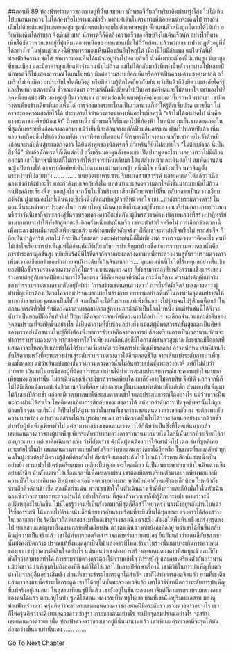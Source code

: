 ##ตอนที่ 89 ท้องฟ้าพร่างดาวของเขาอยู่ที่นั่นเสมอมา
นักพรตจี้กับอวี๋เหรินเดินผ่านทุ่งโล่ง
ไม่ได้เดินไปบนถนนหลวง ไม่ได้ล่องเรือไปตามแม่น้ำลั่ว หากแต่เดินไปตามทางที่น้อยคนนักจะเดินไป ทางอันเต็มไปด้วยต้นหญ้าทอดยอดสูง ชุดนักพรตปกคลุมไปด้วยเศษหญ้า ตั๊กแตนตัวหนึ่งถูกบี้ตายใต้ไม้เท้า
อวี๋เหรินเดินได้ลำบาก จึงเดินช้ามาก นักพรตจี้ก็คิดถึงความเร็วของศิษย์จึงไม่เดินเร็วนัก อย่างไรก็ตาม เห็นได้ชัดว่าพวกเขาอยู่ที่ทุ่งหิมะตอนเหนือของหานซานเมื่อไม่กี่วันก่อน แล้วพวกเขามาปรากฏตัวอยู่ที่นี่ได้อย่างไร ในทุ่งหญ้าแห่งนี้ที่สามารถมองเห็นเมืองอันยิ่งใหญ่ได้
เมืองนี้ไม่มีกำแพง แต่ในวันนี้ที่ท้องฟ้าสีครามแจ่มใส่ สามารถมองเห็นได้แม้จะอยู่ห่างไปหลายสิบลี้ นั่นก็เพราะเมืองนี้มีแท่นสูง มีเขาสูงที่ชานเมือง และมีอาคารสูงเสียดฟ้าจำนวนนับไม่ถ้วน
แม้ไม่ได้กลับมายังที่แห่งนี้หลังจากผ่านไปหลายปี นักพรตจี้ก็ไม่แสดงอารมณ์ใดบนใบหน้า มีแต่ความสงบเยือกเย็นหรืออาจเป็นความด้านชาตามปกติ อวี๋เหรินไม่เคยมีความประทับใจใดกับจิงตู หรือมีความรู้สึกใดเกี่ยวกับมัน ทว่าสีหน้าก็ยังมีความสงสัยใคร่รู้และโหยหา แต่กระนั้น ชั่วขณะต่อมา อารมณ์นั้นก็เปลี่ยนไปเป็นเคร่งเครียดและไม่สบายใจ
เขามองไปที่จุดหนึ่งบนท้องฟ้า มองดูอยู่เป็นเวลานาน
สายลมอ่อนโยนบนทุ่งพัดปอยผมดำที่ปรกหน้าผากเขา
เขามีดวงตาเพียงข้างเดียวที่มองเห็นได้ การจ้องมองระยะไกลเป็นเวลานานก็ทำให้รู้สึกเจ็บปวด เขาขยี้ตา ไม่อาจสะกดความสงสัยไว้ได้ ประหลาดใจว่าดวงตาตนเองเห็นอะไรเมื่อครู่นี้
“เจ้าไม่ได้ตาฝาดไป นั่นคือดาวชะตาของศิษย์น้องเจ้า”
ถึงคราหนึ่ง นักพรตจี้ก็เริ่มมองไปที่ท้องฟ้า ใบหน้าสงบเย็นชาตลอดกาลในที่สุดก็เผยรอยยิ้มอ่อนจางออกมา แม้ว่ายิ้มนี้จะอ่อนจางแต่ก็เปี่ยมล้นอารมณ์
ผ่านไปหลายปีแล้ว เนิ่นนานจนเกือบลืมไปแล้วว่าลมพัดมาจากทิศทางใดตอนที่จักรพรรดิไท่จงสนทนากับเขาภายในวังต้าหมิงก่อนจะกลับคืนสู่ทะเลดวงดาว
ได้ยินคำพูดของนักพรตจี้ อวี๋เหรินก็ยิ่งไม่สบายใจ
“ไม่ต้องกังวล นี่เป็นสิ่งที่ดี”
ว่าแล้วนักพรตจี้ก็เดินต่อไป
อวี๋เหรินมองดูหลังของเขา เปิดปากพูดอะไรบางอย่างทว่าไม่มีเสียงออกมา เขาใช้ภาษามือแต่ก็ไม่อาจทำให้อาจารย์หันกลับมา ได้แต่ส่ายหน้าและเดินต่อไป
ลมพัดผ่านต้นหญ้าเปิดทางให้
อาจารย์กับศิษย์เดินไปตามทางผ่านทุ่งหญ้า หนึ่งดีใจ หนึ่งกังวลใจ
นครจิงตูตั้งตระหง่านที่ปลายทาง
……
……
บนยอดเขาหานซาน ริมทะเลสาบสวรรค์ หลายคนเดาได้แล้วว่าเฉินฉางเซิงกำลังทำอะไร และกำลังพบเจอกับสิ่งใด บทสนทนาแสดงความตกใจดังขึ้นมากมายนับไม่ถ้วน จนฟังคล้ายเสียงหึ่งๆ ของฝูงผึ้ง จากนั้นในชั่วพริบตา เสียงก็เงียบหายไปสิ้น กลับกลายเป็นความเงียบสงัดงัน
ฝูงชนมองไปที่เฉินฉางเซิงซึ่งนั่งขัดสมาธิอยู่ด้วยสีหน้าตกใจ
เขา...กำลังรวบรวมดวงดาว!
ในตอนนั้นระหว่างการประลองในการสอบใหญ่ เฉินฉางเซิงก็ทะลวงสู่ขั้นทะลวงอเวจีท่ามกลางการประลอง หรือว่าวันนี้เขาก็จะทะลวงสู่ขั้นรวบรวมดวงดาวอีกเช่นกัน ผู้มีพรสวรรค์แห่งนิกายหลวงที่สร้างปาฏิหาริย์มามากมายจะทำให้ทั้งต้าลู่ตกตะลึงอีกครั้งหนึ่งเช่นนั้นหรือ เขาจะทำสำเร็จหรือไม่
การเลือกช่วงเวลานี้เพื่อทะลวงผ่านก็น่าตะลึงเพียงพอแล้ว แต่คำถามที่สำคัญจริงๆ ก็คือเขาจะทำสำเร็จหรือไม่
หากสำเร็จ ก็ถือเป็นปาฏิหาริย์ หากไม่ ก็จะเป็นเรื่องตลก
และแค่ทำเช่นนี้ก็ไม่เพียงพอ
รวบรวมดวงดาวคืออะไร คนที่ไม่เข้าใจเรื่องการบำเพ็ญแต่ได้อ่านคัมภีร์เกี่ยวกับการบำเพ็ญมาบ้างเชื่อว่าการรวบรวมดวงดาวนั้นคือการชำระกระดูกขั้นสูง หยิบยืมรัศมีที่ไร้ขีดจำกัดจากทะเลดวงดาวมาเพื่อทะลวงผ่านสู่ขั้นรวบรวมดวงดาว เพิ่มความแข็งแกร่งของร่างกายจนถึงระดับที่เกินจินตนาการ... มุมมองเช่นนี้ไม่ได้ไร้เหตุผลอย่างสิ้นเชิง ยอดฝีมือขั้นรวบรวมดวงดาวต่อให้ไม่สร้างเขตแดนดวงดาว ก็ยังสามารถอาศัยพลังความแข็งแกร่งของร่างกายต่อสู้กับยอดฝีมือเผ่ามารได้โดยตรง นี่ก็คือเหตุผลที่ว่านั้น
กระนั้นก็ตาม ความสำคัญที่แท้จริงของการรวบรวมดวงดาวกลับอยู่ที่คำว่า ‘การสร้างเขตแดนดวงดาว’
การยืมรัศมีเจิดจ้าของดวงดาว ผู้บำเพ็ญเพียรต้องเปิดวงโคจรลมปราณมากมายในร่างกาย พยายามอย่างเต็มที่ในการเปิดจุดลมปราณให้มากกว่าสามร้อยจุดหากเป็นไปได้ จากนั้นก็จะได้รับปราณแท้เพิ่มขึ้นอย่างไม่รู้จบจนไม่รู้สึกเหนื่อยล้าในสถานการณ์ทั่วไป รัศมีดวงดาวสามารถแผ่ออกสู่ภายนอกก่อตัวเป็นโลกใบหนึ่ง มีแต่ทำเช่นนี้ได้จึงจะนับว่าเป็นยอดฝีมือที่แท้จริง!
ปัญหาก็คือจะกระจายรัศมีดวงดาวได้อย่างไร จะเลือกจำนวนและลำดับของจุดลมปราณที่จะเปิดขึ้นอย่างไร นี่เป็นคำถามที่ซับซ้อนอย่างยิ่ง แม้แต่ผู้มีพรสวรรค์ขั้นสูงและเป็นศิษย์ของพรรคสำนักขนานใหญ่ก็ยังต้องพึ่งพาการช่วยเหลือจากอาจารย์ ต้องเตรียมการเป็นเวลานานก่อนจะทำการรวบรวมดวงดาว หากขาดการใส่ใจเพียงแค่เล็กน้อยก็มีโอกาสล้มเหลวสูงมาก ถึงขนาดมีโอกาสที่แสงดาวจะไหลกลับและทำให้ได้รับบาดเจ็บสาหัส ระดับการบำเพ็ญเพียรลดลง อาจหนักหนาสาหัสจนถึงขั้นไร้ความหวังที่จะทะลวงผ่านสู่ระดับรวบรวมดวงดาวได้อีกตลอดชีวิต
จากเส้นแบ่งระดับการบำเพ็ญตนทั้งหลาย แม้ว่าเส้นแบ่งของขั้นรวบรวมดวงดาวนั้นไม่อันตรายเช่นขั้นทะลวงอเวจี แต่ก็ไม่นับว่าง่ายดาย เว้นแต่ในกรณีของผู้ที่ต้องการทะลวงผ่านได้ทำการสะสมประสบการณ์และความเข้าใจมามากเพียงพอแล้วเท่านั้น
ไม่ว่าเฉินฉางเซิงจะมีพรสวรรค์เพียงใด เขาก็ยังอายุไม่ครบสิบเจ็ดปีดี นอกจากนี้ก็ไม่ได้มีเลือดมังกรแท้เช่นชิวซานจวินที่ศึกษาล่องลอยอยู่ในทะเลแห่งเต๋ามาตั้งแต่เด็ก ส่วนเขาบำเพ็ญมาไม่ถึงสองปีด้วยซ้ำ แล้วจะมีเวลามากพอให้สะสมความเข้าใจและประสบการณ์ได้อย่างไร
แม้ว่าเขาจะฝืนทะลวงผ่านได้สำเร็จ โชคดีหลบเลี่ยงการตีกลับของแสงดาวได้ แต่หากลำดับการเปิดจุดชีพจรนั้นไม่ถูกต้องหรือจุดมากเกินไป ก็เป็นไปได้สูงมากว่าในยามที่เขาสร้างเขตแดนดวงดาวของตัวเอง จะต้องพบกับความบกพร่อง อย่างว่าแต่สร้างให้สมบูรณ์แบบเลย อาจมีความเป็นไปได้ว่าจะอ่อนแออย่างมากด้วยซ้ำ
สำหรับผู้บำเพ็ญเพียรทั่วไป แค่สามารถสร้างเขตแดนดวงดาวได้ก็นับว่าเป็นสิ่งที่โดดเด่นมากแล้ว เขตแดนดวงดาวของผู้บำเพ็ญเพียรระดับรวบรวมดวงดาวจำนวนมากมายในโลกนี้นั้นยากที่จะเรียกได้ว่าสมบูรณ์แบบ แต่เขาคือเฉินฉางเซิง ว่าที่สังฆราช ดังนั้นผู้คนต้องการให้เขาต่างไป เฉกเช่นที่ซูหลีเคยเยาะเย้ยไว้ในป่า เขตแดนดวงดาวแบบนั้นยังเรียกว่าเขตแดนดวงดาวได้อีกหรือ
ในขณะที่รอผลลัพธ์ ทุกคนในฝูงชนต่างก็มีความรู้สึกที่ต่างกันไป สีหน้าจึงแตกต่างกันไป
ใบหน้าโก่วหานสือนั้นสงบนิ่งเป็นอย่างยิ่ง กวนเฟยไป๋เคร่งเครียดมาก เหลียงปั้นหูออกจะโดดเดี่ยว นี่เป็นเพราะพวกเขาเข้าใจเฉินฉางเซิงอย่างล้ำลึก นับตั้งแต่เขาได้เลือกเวลานี้เพื่อทะลวงผ่าน เขาต้องมีการเตรียมตัวมาอย่างเพียงพอและมีความมั่นใจมากเกินพอ
สีหน้าของเจ๋อซิ่วเฉยชาอย่างมาก ทว่านัยน์ตายังหดตัวลงเล็กน้อย ใบหน้าถังซานสือลิ่วค่อนข้างซีด สองมือกำแน่น พวกเขาเข้าใจในตัวเฉินฉางเซิงดียิ่งกว่าและก็ยังมั่นใจในตัวเฉินฉางเซิงว่าจะสามารถทะลวงผ่านได้ อย่างไรก็ตาม ที่สุดแล้วพวกเขาก็ยังรู้สึกประหม่า เกรงว่าจะมีอุบัติเหตุอะไรเกิดขึ้น
ไม่มีใครรู้ว่าคนที่เป็นกังวลมากที่สุดก็คือสวีโหย่วหรง นางนั่งอยู่หลังม่านใบหน้าไร้ซึ่งอารมณ์ โน้มกายไปด้านหน้าเล็กน้อยราวกับนางพร้อมที่จะยืนขึ้นได้ทุกขณะ
ดวงดาวได้ส่องสว่างในเวลากลางวัน รัศมีดาวก็สาดส่องลงมาไหลเข้าสู่ร่างของเฉินฉางเซิง ส่งผลให้พื้นหินแข็งแกร่งทรุดลงไป ทะเลสาบและภูเขาที่งดงามกลายเป็นเงียบงัน
ดวงตาเฉินฉางเซิงยังคงปิดอยู่ ทว่าเขาได้ตื่นขึ้นกลับคืนสู่ความเป็นจริงแล้ว เขาได้ทำการถอดจิตสำรวจสภาพร่างกายตนเอง ยืนยันแล้วว่าแดนลี้ลับของเขานั้นยังคงเปิดกว้าง ปราณแท้ทั้งหมดลุกเป็นไฟ แสงดาวที่ไหลเข้ามาในร่างนั้นแทบจะเกินการควบคุมของเขา เขารู้ว่าควรตัดสินใจอย่างไร
แน่นอนว่าเขาต้องการสร้างเขตแดนดวงดาวที่สมบูรณ์ และก็ยังมั่นใจว่าสามารถทำได้
การรวบรวมดวงดาวต้องใช้ความเข้าใจ การหยั่งรู้ และการเตรียมตัวอันยาวนาน แม้ว่าเขาจะบำเพ็ญมาไม่ถึงสองปีดี แต่ก็ได้ใช้เวลาไปหลายปีศึกษาเรื่องนี้ เขามีวิธีในการบำเพ็ญที่แตกต่างไปจากผู้อื่นอย่างสิ้นเชิง
ก่อนที่เขาจะชำระไขกระดูกได้สำเร็จ เขาก็ได้ทำการถอดจิตแล้ว ยามที่เขาดึงแสงดาวลงมาเพื่อชำระไขกระดูก เขาก็ได้อยู่ในขั้นทะลวงอเวจีแล้ว เขาใช้วิธีที่เหนือกว่าระดับการบำเพ็ญที่แท้จริงอยู่เสมอมา
ในสุสานเทียนซูปีที่แล้ว เขายังอยู่ในขั้นทะลวงอเวจีแต่ก็สามารถรวบรวมดวงดาวของตนได้แล้ว
ตอนอยู่ในป่า ซูหลีได้สอนเพลงกระบี่รอบรู้ให้เขา ยามที่เขานั่งอยู่ริมทะเลสาบ มองดูท้องฟ้าพร่างดาว ครุ่นคิดว่าจะทำลายเขตแดนดวงดาวของยอดฝีมือระดับรวบรวมดวงดาวอย่างไร เขาก็ได้ครุ่นคิดว่าจะดึงทะเลดวงดาวเข้าสู่ร่างกายของตนอย่างไร จะเปิดจุดลมปราณอย่างไร จะสร้างเขตแดนดวงดาวแบบใด
ท้องฟ้าดวงดาวของเขาอยู่ที่นั่นมานานแล้ว
เขาเพียงแค่รอเวลาที่จะจุดให้มันส่องสว่างขึ้นมาเท่านั้นเอง
……
……


[Go To Next Chapter]( ./599.md)